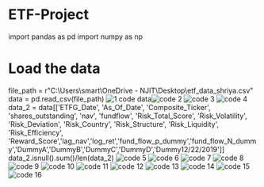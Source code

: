 # ETF-Project
import pandas as pd
import numpy as np
# Load the data
file_path = r"C:\Users\smart\OneDrive - NJIT\Desktop\etf_data_shriya.csv"
data = pd.read_csv(file_path)
![1 code](https://github.com/Anandshri/ETF-Project/assets/128425487/0e930e05-506c-439a-a366-2f87507a2d0d)
data![code 2](https://github.com/Anandshri/ETF-Project/assets/128425487/0f3d88f5-f171-4f72-bcfe-40909aa15635)
![code 3](https://github.com/Anandshri/ETF-Project/assets/128425487/83fd4735-dda8-47a3-ba7a-f68bc2f83fbe)
![code 4](https://github.com/Anandshri/ETF-Project/assets/128425487/004f962c-55c6-4f63-ad43-cfd61993215f)
data_2 = data[['ETFG_Date', 'As_Of_Date', 'Composite_Ticker', 'shares_outstanding', 'nav', 'fundflow', 'Risk_Total_Score', 'Risk_Volatility', 'Risk_Deviation', 'Risk_Country', 'Risk_Structure', 'Risk_Liquidity', 'Risk_Efficiency', 'Reward_Score','lag_nav','log_ret','fund_flow_p_dummy','fund_flow_N_dummy','DummyA','DummyB','DummyC','DummyD','Dummy12/22/2019']]
data_2.isnull().sum()/len(data_2)
![code 5](https://github.com/Anandshri/ETF-Project/assets/128425487/b2c262b1-53dd-402e-8d4e-94c7373d58a9)
![code 6](https://github.com/Anandshri/ETF-Project/assets/128425487/f63943a8-5268-45ea-8ca4-c2406292136c)
![code 7](https://github.com/Anandshri/ETF-Project/assets/128425487/d0485e7a-341f-4e44-b955-593940d097cc)
![code 8](https://github.com/Anandshri/ETF-Project/assets/128425487/2a5ca722-d8ee-454e-8681-4981a20e5c88)
![code 9](https://github.com/Anandshri/ETF-Project/assets/128425487/09f0d26e-e967-411e-aeaf-5cb31d7d099f)
![code 10](https://github.com/Anandshri/ETF-Project/assets/128425487/5316d9d2-2e87-4091-88db-f0fffc7daae8)
![code 11](https://github.com/Anandshri/ETF-Project/assets/128425487/e4489c3a-68a9-417d-b32d-cb36d82e4e5e)
![code 12](https://github.com/Anandshri/ETF-Project/assets/128425487/4bf5f1ef-53e4-4b91-9ead-2f623a7da0f6)
![code 13](https://github.com/Anandshri/ETF-Project/assets/128425487/f9471448-6ab2-4136-9623-66a0cdfd0cf0)
![code 14](https://github.com/Anandshri/ETF-Project/assets/128425487/2791640a-3404-4cc4-a9e0-dc68cc655cb5)
![code 15](https://github.com/Anandshri/ETF-Project/assets/128425487/53ae98eb-e2e6-42aa-8b55-c52409154782)
![code 16](https://github.com/Anandshri/ETF-Project/assets/128425487/03302d01-2780-4153-9c5e-b18a3283ad25)
